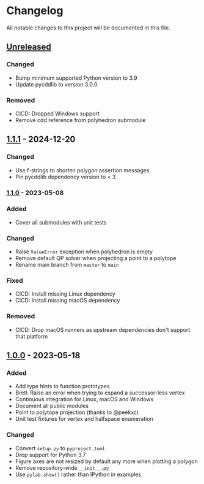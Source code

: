# Changelog

All notable changes to this project will be documented in this file.

## [Unreleased]

### Changed

- Bump minimum supported Python version to 3.9
- Update pycddlib to version 3.0.0

### Removed

- CICD: Dropped Windows support
- Remove cdd reference from polyhedron submodule

## [1.1.1] - 2024-12-20

### Changed

- Use f-strings to shorten polygon assertion messages
- Pin pycddlib dependency version to < 3

### [1.1.0] - 2023-05-08

### Added

- Cover all submodules with unit tests

### Changed

- Raise ``ValueError`` exception when polyhedron is empty
- Remove default QP solver when projecting a point to a polytope
- Rename main branch from ``master`` to ``main``

### Fixed

- CICD: Install missing Linux dependency
- CICD: Install missing macOS dependency

### Removed

- CICD: Drop macOS runners as upstream dependencies don't support that platform

## [1.0.0] - 2023-05-18

### Added

- Add type hints to function prototypes
- Bretl: Raise an error when trying to expand a successor-less vertex
- Continuous integration for Linux, macOS and Windows
- Document all public modules
- Point to polytope projection (thanks to @peekxc)
- Unit test fixtures for vertex and halfspace enumeration

### Changed

- Convert ``setup.py`` to ``pyproject.toml``
- Drop support for Python 3.7
- Figure axes are not resized by default any more when plotting a polygon
- Remove repository-wide ``__init__.py``
- Use ``pylab.show()`` rather than IPython in examples

[unreleased]: https://github.com/qpsolvers/qpsolvers/compare/v1.1.1...HEAD
[1.1.1]: https://github.com/qpsolvers/qpsolvers/compare/v1.1.0...v1.1.1
[1.1.0]: https://github.com/qpsolvers/qpsolvers/compare/v1.0.0...v1.1.0
[1.0.0]: https://github.com/qpsolvers/qpsolvers/releases/tag/v1.0.0
